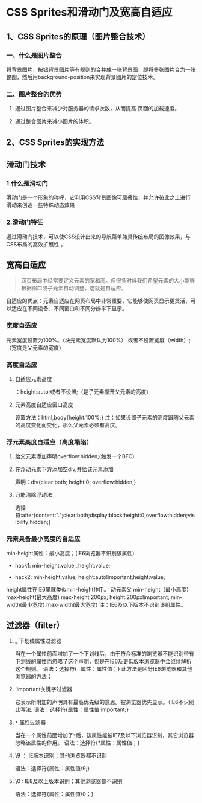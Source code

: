 # CSS Sprites和滑动门及宽高自适应

## 1、CSS Sprites的原理（图片整合技术）

### 一、什么是图片整合

将背景图片，按钮背景图片等有规则的合并成一张背景图，即将多张图片合为一张整图，然后用background-position来实现背景图片的定位技术。

### 二、图片整合的优势

1. 通过图片整合来减少对服务器的请求次数，从而提高 页面的加载速度。

2. 通过整合图片来减小图片的体积。

## 2、CSS Sprites的实现方法

## 滑动门技术

### 1.什么是滑动门

滑动门是一个形象的称呼，它利用CSS背景图像可层叠性，并允许彼此之上进行滑动来创造一些特殊动态效果

### 2.滑动门特征

通过滑动门技术，可以使CSS设计出来的导航菜单兼具传统布局的图像效果，与CSS布局的高效扩展性 。

## 宽高自适应

> 网页布局中经常要定义元素的宽和高。但很多时候我们希望元素的大小能够根据窗口或子元素自动调整，这就是自适应。

自适应的优点：元素自适应在网页布局中非常重要，它能够使网页显示更灵活，可以适应在不同设备、不同窗口和不同分辨率下显示。

### 宽度自适应

元素宽度设置为100%。（块元素宽度默认为100%） 或者不设置宽度（width）;（宽度是父元素的宽度）

### 高度自适应

1. 自适应元素高度

    ：height:auto;或者不设置;（是子元素撑开父元素的高度）

2. 元素高度自适应窗口高度

    设置方法：html,body{height:100%;} 注：如果设置子元素的高度跟随父元素的高度变化而变化，那么父元素必须有高度。

### 浮元素高度自适应（高度塌陷）

1. 给父元素添加声明overflow:hidden;(触发一个BFC)

2. 在浮动元素下方添加空div,并给该元素添加

    声明：div{clear:both; height:0; overflow:hidden;}

3. 万能清除浮动法

    选择符:after{content:".";clear:both;display:block;height:0;overflow:hidden;visibility:hidden;}

### 元素具备最小高度的自适应

min-height属性：最小高度；(IE6浏览器不识别该属性)

- hack1: min-height:value;_height:value;

- hack2: min-height:value; height:auto!important;height:value;

height属性在IE6里就类似min-height作用。 动元素父 min-height（最小高度） max-height(最大高度) max-height:200px; height:200px!important; min-width(最小宽度) max-width(最大宽度) 注：IE6及以下版本不识别该组属性。

## 过滤器（filter）

1. _ 下划线属性过滤器

    当在一个属性前面增加了一个下划线后，由于符合标准的浏览器不能识别带有下划线的属性而忽略了这个声明，但是在IE6及更低版本浏览器中会继续解析这个规则。 语法：选择符{ _属性：属性值；} 此方法是区分IE6浏览器和其他浏览器的方法；

2. !important关键字过滤器

    它表示所附加的声明具有最高优先级的意思。被浏览器优先显示。（IE6不识别此写法.  语法：选择符{属性：属性值!important;}

3. `*` 属性过滤器

    当在一个属性前面增加了`*`后，该属性能被IE7及以下浏览器识别，其它浏览器忽略该属性的作用。 语法：选择符{*属性：属性值；}

4. \9 ： IE版本识别；其他浏览器都不识别

    语法：选择符{属性：属性值\9;}

5. \0 : IE8及以上版本识别；其他浏览器都不识别

    语法：选择符{属性：属性值\0；}
